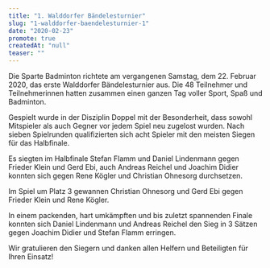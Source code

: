 ```yaml
---
title: "1. Walddorfer Bändelesturnier"
slug: "1-walddorfer-baendelesturnier-1"
date: "2020-02-23"
promote: true
createdAt: "null"
teaser: ""
---
```

Die Sparte Badminton richtete am vergangenen Samstag, dem 22. Februar 2020, das erste Walddorfer Bändelesturnier aus. Die 48 Teilnehmer und Teilnehmerinnen hatten zusammen einen ganzen Tag voller Sport, Spaß und Badminton.


Gespielt wurde in der Disziplin Doppel mit der Besonderheit, dass sowohl Mitspieler als auch Gegner vor jedem Spiel neu zugelost wurden. Nach sieben Spielrunden qualifizierten sich acht Spieler mit den meisten Siegen für das Halbfinale.

Es siegten im Halbfinale Stefan Flamm und Daniel Lindenmann gegen Frieder Klein und Gerd Ebi, auch Andreas Reichel und Joachim Didier konnten sich gegen Rene Kögler und Christian Ohnesorg durchsetzen.


Im Spiel um Platz 3 gewannen Christian Ohnesorg und Gerd Ebi gegen Frieder Klein und Rene Kögler.

In einem packenden, hart umkämpften und bis zuletzt spannenden Finale konnten sich Daniel Lindenmann und Andreas Reichel den Sieg in 3 Sätzen gegen Joachim Didier und Stefan Flamm erringen.

Wir gratulieren den Siegern und danken allen Helfern und Beteiligten für Ihren Einsatz!
